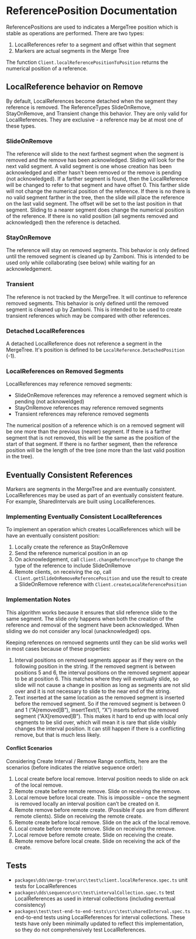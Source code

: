 # ReferencePosition Documentation

ReferencePositions are used to indicates a MergeTree position which is stable as operations are performed. There are two types:
1. LocalReferences refer to a segment and offset within that segment
2. Markers are actual segments in the Merge Tree

The function `Client.localReferencePositionToPosition` returns the numerical position of a reference.

## LocalReference behavior on Remove

By default, LocalReferences become detached when the segment they reference is removed.
The ReferenceTypes SlideOnRemove, StayOnRemove, and Transient change this behavior.
They are only valid for LocalReferences.
They are exclusive - a reference may be at most one of these types.

### SlideOnRemove

The reference will slide to the next farthest segment when the segment is removed and the remove has been acknowledged.
Sliding will look for the next valid segment.
A valid segment is one whose creation has been acknowledged and either hasn't been removed
or the remove is pending (not acknowledged).
If a farther segment is found, then the LocalReference will be changed to refer to that segment and have offset 0.
This farther slide will not change the numerical position of the reference.
If there is no there is no valid segment farther in the tree, then the slide will place the reference on the last valid segment.
The offset will be set to the last position in that segment.
Sliding to a nearer segment does change the numerical position of the reference.
If there is no valid position (all segments removed and acknowledged) then the reference is detached.

### StayOnRemove

The reference will stay on removed segments.
This behavior is only defined until the removed segment is cleaned up by Zamboni.
This is intended to be used only while collaborating (see below) while waiting for an acknowledgement.

### Transient

The reference is not tracked by the MergeTree.
It will continue to reference removed segments.
This behavior is only defined until the removed segment is cleaned up by Zamboni.
This is intended to be used to create transient references which may be compared with other references.

### Detached LocalReferences

A detached LocalReference does not reference a segment in the MergeTree.
It's position is defined to be `LocalReference.DetachedPosition` (-1).

### LocalReferences on Removed Segments

LocalReferences may reference removed segments:

* SlideOnRemove references may reference a removed segment which is pending (not acknoweldged)
* StayOnRemove references may reference removed segments
* Transient references may reference removed segments

The numerical position of a reference which is on a removed segment will be one more than the previous (nearer) segment.
If there is a farther segment that is not removed, this will be the same as the position of the start of that segment.
If there is no farther segment, then the reference position will be the length of the tree (one more than the last valid
position in the tree).

## Eventually Consistent References

Markers are segments in the MergeTree and are eventually consistent.
LocalReferences may be used as part of an eventually consistent feature.
For example, SharedIntervals are built using LocalReferences.

### Implementing Eventually Consistent LocalReferences

To implement an operation which creates LocalReferences which will be have an eventually consistent position:

1. Locally create the reference as StayOnRemove
2. Send the reference numerical position in an op
3. On acknowledgement, call `Client.changeReferenceType` to change the type of the reference to include
SlideOnRemove
4. Remote clients, on receiving the op, call `Client.getSlideOnRemoveReferencePosition` and use the result
to create a SlideOnRemove reference with `Client.createLocalReferencePosition`

### Implementation Notes

This algorithm works because it ensures that slid reference slide to the same segment.
The slide only happens when both the creation of the reference and removal of the segment have been acknowledged.
When sliding we do not consider any local (unacknowledged) ops.

Keeping references on removed segments until they can be slid works well in most cases because of these properties:

1. Interval positions on removed segments appear as if they were on the following position in the string.
If the removed segment is between positions 5 and 6, the interval positions on the removed segment appear to be at
position 6. This matches where they will eventually slide, so slide will not cause a change in position as long as
segments are not slid over and it is not necessary to slide to the near end of the string.
2. Text inserted at the same location as the removed segment is inserted before the removed segment.
So if the removed segment is between 0 and 1 (“A[removed]B”), insertText(1, “X”) inserts before the removed segment
(“AX[removed]B”). This makes it hard to end up with local only segments to be slid over, which will mean it is rare
that slide visibly changes the interval position. It can still happen if there is a conflicting remove, but that is
much less likely.

#### Conflict Scenarios

Considering Create Interval / Remove Range conflicts, here are the scenarios
(before indicates the relative sequence order):

1. Local create before local remove. Interval position needs to slide on ack of the local remove.
2. Remote create before remote remove. Slide on receiving the remove.
3. Local remove before local create. This is impossible – once the segment is removed locally an
interval position can’t be created on it.
4. Remote remove before remote create. (Possible if ops are from different remote clients).
Slide on receiving the remote create.
5. Remote create before local remove. Slide on the ack of the local remove.
6. Local create before remote remove. Slide on receiving the remove.
7. Local remove before remote create. Slide on receiving the create.
8. Remote remove before local create. Slide on receiving the ack of the create.

## Tests

* `packages\dds\merge-tree\src\test\client.localReference.spec.ts`
unit tests for LocalReferences
* `packages\dds\sequence\src\test\intervalCollection.spec.ts`
test LocalReferences as used in interval collections (including eventual consistency)
* `packages\test\test-end-to-end-tests\src\test\sharedInterval.spec.ts`
end-to-end tests using LocalReferences for interval collections.
These tests have only been minimally updated to reflect this implementation,
so they do not comprehensively test LocalReferences.
